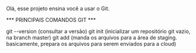 Olá, esse projeto ensina você a usar o Git.

*** PRINCIPAIS COMANDOS GIT ***

git --version (consultar a versão)
git init (inicializar um repositório git vazio, na branch master)
git add (manda os arquivos para a área de staging. basicamente, prepara os arquivos para serem enviados para a cloud)
